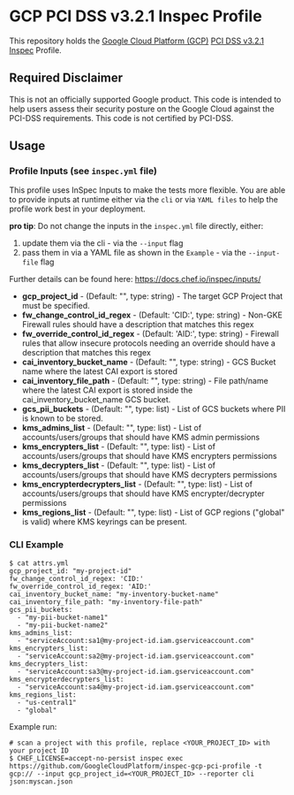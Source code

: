 # GCP PCI DSS v3.2.1 Inspec Profile

This repository holds the [Google Cloud Platform (GCP)](https://cloud.google.com/) [PCI DSS v3.2.1](https://www.pcisecuritystandards.org/pci_security/) [Inspec](https://www.inspec.io/) Profile.

## Required Disclaimer

This is not an officially supported Google product. This code is intended to help users assess their security posture on the Google Cloud against the PCI-DSS requirements. This code is not certified by PCI-DSS.

## Usage

### Profile Inputs (see `inspec.yml` file)

This profile uses InSpec Inputs to make the tests more flexible. You are able to provide inputs at runtime either via the `cli` or via `YAML files` to help the profile work best in your deployment.

**pro tip**: Do not change the inputs in the `inspec.yml` file directly, either:

1. update them via the cli - via the `--input` flag
2. pass them in via a YAML file as shown in the `Example` - via the `--input-file` flag

Further details can be found here: <https://docs.chef.io/inspec/inputs/>

- **gcp_project_id** - (Default: "", type: string) - The target GCP Project that must be specified.
- **fw_change_control_id_regex** - (Default: 'CID:', type: string) - Non-GKE Firewall rules should have a description that matches this regex
- **fw_override_control_id_regex** - (Default: 'AID:', type: string) - Firewall rules that allow insecure protocols needing an override should have a description that matches this regex
- **cai_inventory_bucket_name** - (Default: "", type: string) - GCS Bucket name where the latest CAI export is stored
- **cai_inventory_file_path** - (Default: "", type: string) - File path/name where the latest CAI export is stored inside the cai_inventory_bucket_name GCS bucket.
- **gcs_pii_buckets** - (Default: "", type: list) - List of GCS buckets where PII is known to be stored.
- **kms_admins_list** - (Default: "", type: list) - List of accounts/users/groups that should have KMS admin permissions
- **kms_encrypters_list** - (Default: "", type: list) - List of accounts/users/groups that should have KMS encrypters permissions
- **kms_decrypters_list** - (Default: "", type: list) - List of accounts/users/groups that should have KMS decrypters permissions
- **kms_encrypterdecrypters_list** - (Default: "", type: list) - List of accounts/users/groups that should have KMS encrypter/decrypter permissions
- **kms_regions_list** - (Default: "", type: list) - List of GCP regions ("global" is valid) where KMS keyrings can be present.

### CLI Example

```
$ cat attrs.yml
gcp_project_id: "my-project-id"
fw_change_control_id_regex: 'CID:'
fw_override_control_id_regex: 'AID:'
cai_inventory_bucket_name: "my-inventory-bucket-name"
cai_inventory_file_path: "my-inventory-file-path"
gcs_pii_buckets:
  - "my-pii-bucket-name1"
  - "my-pii-bucket-name2"
kms_admins_list:
  - "serviceAccount:sa1@my-project-id.iam.gserviceaccount.com"
kms_encrypters_list:
  - "serviceAccount:sa2@my-project-id.iam.gserviceaccount.com"
kms_decrypters_list:
  - "serviceAccount:sa3@my-project-id.iam.gserviceaccount.com"
kms_encrypterdecrypters_list:
  - "serviceAccount:sa4@my-project-id.iam.gserviceaccount.com"
kms_regions_list:
  - "us-central1"
  - "global"
```

Example run:

```
# scan a project with this profile, replace <YOUR_PROJECT_ID> with your project ID
$ CHEF_LICENSE=accept-no-persist inspec exec https://github.com/GoogleCloudPlatform/inspec-gcp-pci-profile -t gcp:// --input gcp_project_id=<YOUR_PROJECT_ID> --reporter cli json:myscan.json
```
